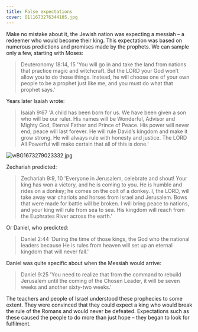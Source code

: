 ```yaml
---
title: False expectations
cover: O1l1673276344105.jpg
---
```


Make no mistake about it, the Jewish nation was expecting a messiah – a redeemer who would become their king. This expectation was based on numerous predictions and promises made by the prophets. We can sample only a few, starting with Moses:

> <callout>Deuteronomy 18:14, 15</callout>
> 'You will go in and take the land from nations that practice magic and witchcraft. But the LORD your God won’t allow you to do those things. Instead, he will choose one of your own people to be a prophet just like me, and you must do what that prophet says.'

Years later Isaiah wrote:

> <callout>Isaiah 9:6­7</callout>
> 'A child has been born for us. We have been given a son who will be our ruler. His names will be Wonderful, Advisor and Mighty God, Eternal Father and Prince of Peace. His power will never end; peace will last forever. He will rule David’s kingdom and make it grow strong. He will always rule with honesty and justice. The LORD All­ Powerful will make certain that all of this is done.' 

![wBG1673279023332.jpg]()

Zechariah predicted:

> <callout>Zechariah 9:9­, 10</callout>
> 'Everyone in Jerusalem, celebrate and shout! Your king has won a victory, and he is coming to you. He is humble and rides on a donkey; he comes on the colt of a donkey. I, the LORD, will take away war chariots and horses from Israel and Jerusalem. Bows that were made for battle will be broken. I will bring peace to nations, and your king will rule from sea to sea. His kingdom will reach from the Euphrates River across the earth.'

Or Daniel, who predicted:

> <callout>Daniel 2:44</callout>
> 'During the time of those kings, the God who the national leaders because He is rules from heaven will set up an eternal kingdom that will never fall.' 

Daniel was quite specific about when the Messiah would arrive: 

> <callout>Daniel 9:25</callout>
> 'You need to realize that from the command to rebuild Jerusalem until the coming of the Chosen Leader, it will be seven weeks and another sixty­-two weeks.'

The teachers and people of Israel understood these prophecies to some extent. They were convinced that they could expect a king who would break the rule of the Romans and would never be defeated. Expectations such as these caused the people to do more than just hope – they began to look for fulfilment.
